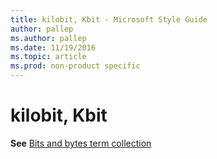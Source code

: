```yaml
---
title: kilobit, Kbit - Microsoft Style Guide
author: pallep
ms.author: pallep
ms.date: 11/19/2016
ms.topic: article
ms.prod: non-product specific
---
```


# kilobit, Kbit

**See** [Bits and bytes term collection](/style-guide/a-z-word-list-term-collections/term-collections/bits-bytes-terms)
